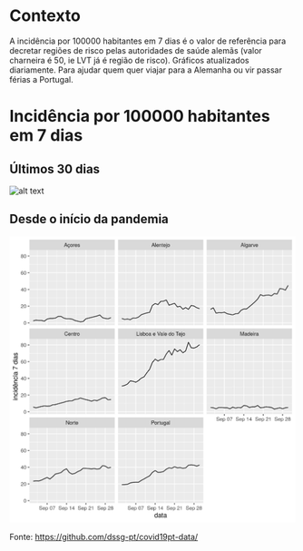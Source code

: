 # Contexto
A incidência por 100000 habitantes em 7 dias é o valor de referência para decretar regiões de risco pelas autoridades de saúde alemãs (valor charneira é 50, ie LVT já é região de risco). Gráficos atualizados diariamente. Para ajudar quem quer viajar para a Alemanha ou vir passar férias a Portugal.

# Incidência por 100000 habitantes em 7 dias

## Últimos 30 dias

![alt text](https://github.com/jmigueldelgado/covid-incidence-portugal/blob/master/incidencia_.png?raw=true)

## Desde o início da pandemia

![alt text](https://github.com/jmigueldelgado/covid-incidence-portugal/blob/master/incidencia_ultimos_30_dias.png?raw=true)

Fonte: https://github.com/dssg-pt/covid19pt-data/
